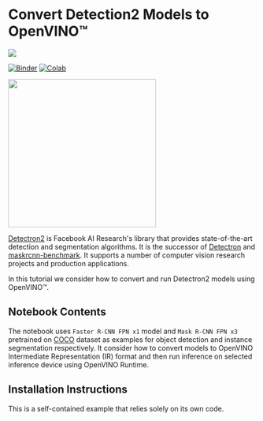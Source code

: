 # Convert Detection2 Models to OpenVINO™ 

<img referrerpolicy="no-referrer-when-downgrade" src="https://static.scarf.sh/a.png?x-pxid=5b5a4db0-7875-4bfb-bdbd-01698b5b1a77&file=notebooks/detectron2-to-openvino/README.md" />

[![Binder](https://mybinder.org/badge_logo.svg)](https://mybinder.org/v2/gh/eaidova/openvino_notebooks_binder.git/main?urlpath=git-pull%3Frepo%3Dhttps%253A%252F%252Fgithub.com%252Fopenvinotoolkit%252Fopenvino_notebooks%26urlpath%3Dtree%252Fopenvino_notebooks%252Fnotebooks%2Fdetectron2-to-openvino%2Fdetectron2-to-openvino.ipynb)
[![Colab](https://colab.research.google.com/assets/colab-badge.svg)](https://colab.research.google.com/github/openvinotoolkit/openvino_notebooks/blob/latest/notebooks/detectron2-to-openvino/detectron2-to-openvino.ipynb)

<img src="https://github.com/openvinotoolkit/openvino_notebooks/assets/29454499/c4dee890-6a18-4c45-8423-809653c85cb0" width=300>

[Detectron2](https://github.com/facebookresearch/detectron2) is Facebook AI Research's library that provides state-of-the-art detection and segmentation algorithms. It is the successor of [Detectron](https://github.com/facebookresearch/Detectron/) and [maskrcnn-benchmark](https://github.com/facebookresearch/maskrcnn-benchmark/). It supports a number of computer vision research projects and production applications. 

In this tutorial we consider how to convert and run Detectron2 models using OpenVINO™. 

## Notebook Contents

The notebook uses `Faster R-CNN FPN x1` model and `Mask R-CNN FPN x3` pretrained on [COCO](https://cocodataset.org/#home) dataset as examples for object detection and instance segmentation respectively. It consider how to convert models to OpenVINO Intermediate Representation (IR) format and then run inference on selected inference device using OpenVINO Runtime.

## Installation Instructions

This is a self-contained example that relies solely on its own code.